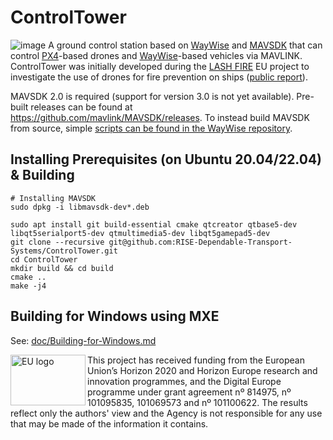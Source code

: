 # ControlTower
![image](https://user-images.githubusercontent.com/2404625/202209615-afe01d3f-0408-4ebe-8c7e-539b10d8b27b.png)
A ground control station based on [WayWise](https://github.com/RISE-Dependable-Transport-Systems/WayWise) and [MAVSDK](http://mavsdk.io/) that can control [PX4](https://px4.io/)-based drones and [WayWise](https://github.com/RISE-Dependable-Transport-Systems/WayWise)-based vehicles via MAVLINK.
ControlTower was initially developed during the [LASH FIRE](https://lashfire.eu/) EU project to investigate the use of drones for fire prevention on ships ([public report](https://lashfire.eu/media/2023/03/LASH-FIRE_D07.7_Development-and-onboard-assessment-of-drone-for-assistance-in-firefighting-resource-management-and-rescue-operations_V03.pdf)).

MAVSDK 2.0 is required (support for version 3.0 is not yet available). Pre-built releases can be found at https://github.com/mavlink/MAVSDK/releases. To instead build MAVSDK from source, simple [scripts can be found in the WayWise repository](https://github.com/RISE-Dependable-Transport-Systems/WayWise/tree/main/tools/build_MAVSDK).

## Installing Prerequisites (on Ubuntu 20.04/22.04) & Building
    # Installing MAVSDK
    sudo dpkg -i libmavsdk-dev*.deb
    
    sudo apt install git build-essential cmake qtcreator qtbase5-dev libqt5serialport5-dev qtmultimedia5-dev libqt5gamepad5-dev
    git clone --recursive git@github.com:RISE-Dependable-Transport-Systems/ControlTower.git
    cd ControlTower
    mkdir build && cd build
    cmake ..
    make -j4 

## Building for Windows using MXE
See: [doc/Building-for-Windows.md](https://github.com/RISE-Dependable-Transport-Systems/ControlTower/blob/main/doc/Building-for-Windows.md)


<img src="https://user-images.githubusercontent.com/2404625/202213271-a4006999-49d5-4e61-9f3d-867a469238d1.png" width="120" height="81" align="left" alt="EU logo" />
This project has received funding from the European Union’s Horizon 2020 and Horizon Europe research and innovation programmes, and the Digital Europe programme under grant agreement nº 814975, nº 101095835, 101069573 and nº 101100622. The results reflect only the authors' view and the Agency is not responsible
for any use that may be made of the information it contains.
